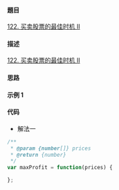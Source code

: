 #### 題目

[122. 买卖股票的最佳时机 II](https://leetcode-cn.com/problems/best-time-to-buy-and-sell-stock-ii/)

#### 描述

[122. 买卖股票的最佳时机 II](https://leetcode-cn.com/problems/best-time-to-buy-and-sell-stock-ii/)

#### 思路

#### 示例 1

#### 代码

- 解法一

```js
/**
 * @param {number[]} prices
 * @return {number}
 */
var maxProfit = function(prices) {

};
```
